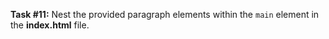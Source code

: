 **Task #11:** Nest the provided paragraph elements within the `main` element in the **index.html** file.